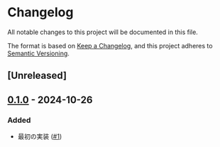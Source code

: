 # Changelog

All notable changes to this project will be documented in this file.

The format is based on [Keep a Changelog](https://keepachangelog.com/en/1.1.0/),
and this project adheres to [Semantic Versioning](https://semver.org/spec/v2.0.0.html).

## [Unreleased]

## [0.1.0] - 2024-10-26

### Added

- 最初の実装 ([#1](https://github.com/UltraSoundUS/taiko-rta/pull/1))

[0.1.0]: https://github.com/UltraSoundUS/taiko-rta/releases/tag/0.1.0
